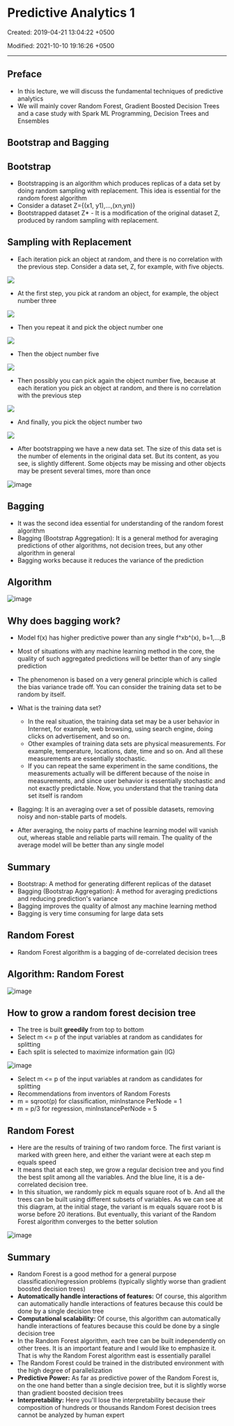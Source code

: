 # Predictive Analytics 1

Created: 2019-04-21 13:04:22 +0500

Modified: 2021-10-10 19:16:26 +0500

---

## Preface

- In this lecture, we will discuss the fundamental techniques of predictive analytics
- We will mainly cover Random Forest, Gradient Boosted Decision Trees and a case study with Spark ML Programming, Decision Trees and Ensembles

## Bootstrap and Bagging

## Bootstrap

- Bootstrapping is an algorithm which produces replicas of a data set by doing random sampling with replacement. This idea is essential for the random forest algorithm
- Consider a dataset Z={(x1, y1),...,(xn,yn)}
- Bootstrapped dataset Z* - It is a modification of the original dataset Z, produced by random sampling with replacement.

## Sampling with Replacement

- Each iteration pick an object at random, and there is no correlation with the previous step. Consider a data set, Z, for example, with five objects.

![](media/Predictive-Analytics-1-image1.jpeg)

- At the first step, you pick at random an object, for example, the object number three

![](media/Predictive-Analytics-1-image2.jpeg)

- Then you repeat it and pick the object number one

![](media/Predictive-Analytics-1-image3.jpeg)

- Then the object number five

![](media/Predictive-Analytics-1-image4.jpeg)

- Then possibly you can pick again the object number five, because at each iteration you pick an object at random, and there is no correlation with the previous step

![](media/Predictive-Analytics-1-image5.jpeg)

- And finally, you pick the object number two

![](media/Predictive-Analytics-1-image6.jpeg)

- After bootstrapping we have a new data set. The size of this data set is the number of elements in the original data set. But its content, as you see, is slightly different. Some objects may be missing and other objects may be present several times, more than once

![image](media/Predictive-Analytics-1-image7.jpeg)

## Bagging

- It was the second idea essential for understanding of the random forest algorithm
- Bagging (Bootstrap Aggregation): It is a general method for averaging predictions of other algorithms, not decision trees, but any other algorithm in general
- Bagging works because it reduces the variance of the prediction

## Algorithm

![image](media/Predictive-Analytics-1-image8.jpeg)

## Why does bagging work?

- Model f(x) has higher predictive power than any single f^xb^(x), b=1,...,B
- Most of situations with any machine learning method in the core, the quality of such aggregated predictions will be better than of any single prediction
- The phenomenon is based on a very general principle which is called the bias variance trade off. You can consider the training data set to be random by itself.

- What is the training data set?
  - In the real situation, the training data set may be a user behavior in Internet, for example, web browsing, using search engine, doing clicks on advertisement, and so on.
  - Other examples of training data sets are physical measurements. For example, temperature, locations, date, time and so on. And all these measurements are essentially stochastic.
  - If you can repeat the same experiment in the same conditions, the measurements actually will be different because of the noise in measurements, and since user behavior is essentially stochastic and not exactly predictable. Now, you understand that the traning data set itself is random

- Bagging: It is an averaging over a set of possible datasets, removing noisy and non-stable parts of models.
- After averaging, the noisy parts of machine learning model will vanish out, whereas stable and reliable parts will remain. The quality of the average model will be better than any single model

## Summary

- Bootstrap: A method for generating different replicas of the dataset
- Bagging (Bootstrap Aggregation): A method for averaging predictions and reducing prediction's variance
- Bagging improves the quality of almost any machine learning method
- Bagging is very time consuming for large data sets

## Random Forest

- Random Forest algorithm is a bagging of de-correlated decision trees

## Algorithm: Random Forest

![image](media/Predictive-Analytics-1-image9.jpeg)

## How to grow a random forest decision tree

- The tree is built **greedily** from top to bottom
- Select m <= p of the input variables at random as candidates for splitting
- Each split is selected to maximize information gain (IG)

![image](media/Predictive-Analytics-1-image10.jpg)

- Select m <= p of the input variables at random as candidates for splitting
- Recommendations from inventors of Random Forests
- m = sqroot(p) for classification, minInstance PerNode = 1
- m = p/3 for regression, minInstancePerNode = 5

## Random Forest

- Here are the results of training of two random force. The first variant is marked with green here, and either the variant were at each step m equals speed
- It means that at each step, we grow a regular decision tree and you find the best split among all the variables. And the blue line, it is a de-correlated decision tree.
- In this situation, we randomly pick m equals square root of b. And all the trees can be built using different subsets of variables. As we can see at this diagram, at the initial stage, the variant is m equals square root b is worse before 20 iterations. But eventually, this variant of the Random Forest algorithm converges to the better solution

![image](media/Predictive-Analytics-1-image11.jpg)

## Summary

- Random Forest is a good method for a general purpose classification/regression problems (typically slightly worse than gradient boosted decision trees)
- **Automatically handle interactions of features:** Of course, this algorithm can automatically handle interactions of features because this could be done by a single decision tree
- **Computational scalability:** Of course, this algorithm can automatically handle interactions of features because this could be done by a single decision tree
- In the Random Forest algorithm, each tree can be built independently on other trees. It is an important feature and I would like to emphasize it. That is why the Random Forest algorithm east is essentially parallel
- The Random Forest could be trained in the distributed environment with the high degree of parallelization
- **Predictive Power:** As far as predictive power of the Random Forest is, on the one hand better than a single decision tree, but it is slightly worse than gradient boosted decision trees
- **Interpretability:** Here you'll lose the interpretability because their composition of hundreds or thousands Random Forest decision trees cannot be analyzed by human expert
